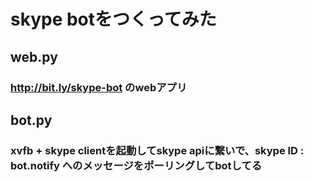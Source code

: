 # skype botをつくってみた

## web.py
### http://bit.ly/skype-bot のwebアプリ

## bot.py
### xvfb + skype clientを起動してskype apiに繋いで、skype ID : bot.notify へのメッセージをポーリングしてbotしてる

